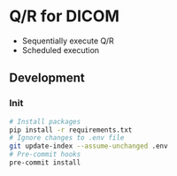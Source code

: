 # Q/R for DICOM

- Sequentially execute Q/R
- Scheduled execution


## Development

### Init
``` sh
# Install packages
pip install -r requirements.txt
# Ignore changes to .env file
git update-index --assume-unchanged .env
# Pre-commit hooks
pre-commit install
```
